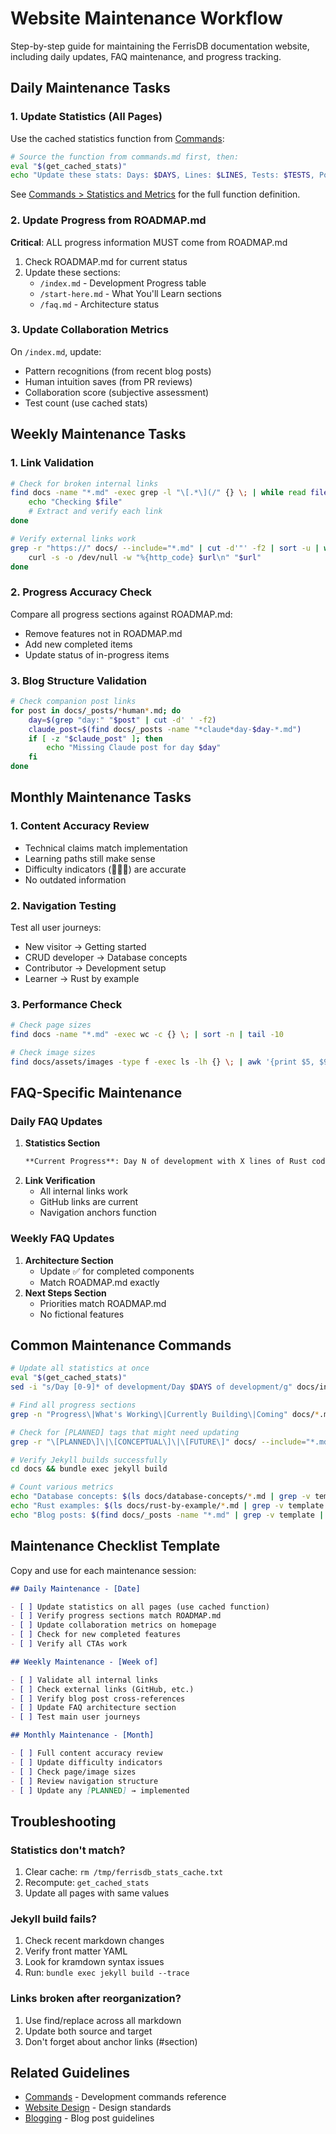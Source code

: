 # Website Maintenance Workflow

Step-by-step guide for maintaining the FerrisDB documentation website, including daily updates, FAQ maintenance, and progress tracking.

## Daily Maintenance Tasks

### 1. Update Statistics (All Pages)

Use the cached statistics function from [Commands](commands.md#statistics-and-metrics):

```bash
# Source the function from commands.md first, then:
eval "$(get_cached_stats)"
echo "Update these stats: Days: $DAYS, Lines: $LINES, Tests: $TESTS, Posts: $POSTS"
```

See [Commands > Statistics and Metrics](commands.md#statistics-and-metrics) for the full function definition.

### 2. Update Progress from ROADMAP.md

**Critical**: ALL progress information MUST come from ROADMAP.md

1. Check ROADMAP.md for current status
2. Update these sections:
   - `/index.md` - Development Progress table
   - `/start-here.md` - What You'll Learn sections
   - `/faq.md` - Architecture status

### 3. Update Collaboration Metrics

On `/index.md`, update:

- Pattern recognitions (from recent blog posts)
- Human intuition saves (from PR reviews)
- Collaboration score (subjective assessment)
- Test count (use cached stats)

## Weekly Maintenance Tasks

### 1. Link Validation

```bash
# Check for broken internal links
find docs -name "*.md" -exec grep -l "\[.*\](/" {} \; | while read file; do
    echo "Checking $file"
    # Extract and verify each link
done

# Verify external links work
grep -r "https://" docs/ --include="*.md" | cut -d'"' -f2 | sort -u | while read url; do
    curl -s -o /dev/null -w "%{http_code} $url\n" "$url"
done
```

### 2. Progress Accuracy Check

Compare all progress sections against ROADMAP.md:

- Remove features not in ROADMAP.md
- Add new completed items
- Update status of in-progress items

### 3. Blog Structure Validation

```bash
# Check companion post links
for post in docs/_posts/*human*.md; do
    day=$(grep "day:" "$post" | cut -d' ' -f2)
    claude_post=$(find docs/_posts -name "*claude*day-$day-*.md")
    if [ -z "$claude_post" ]; then
        echo "Missing Claude post for day $day"
    fi
done
```

## Monthly Maintenance Tasks

### 1. Content Accuracy Review

- Technical claims match implementation
- Learning paths still make sense
- Difficulty indicators (📗📙📕) are accurate
- No outdated information

### 2. Navigation Testing

Test all user journeys:

- New visitor → Getting started
- CRUD developer → Database concepts
- Contributor → Development setup
- Learner → Rust by example

### 3. Performance Check

```bash
# Check page sizes
find docs -name "*.md" -exec wc -c {} \; | sort -n | tail -10

# Check image sizes
find docs/assets/images -type f -exec ls -lh {} \; | awk '{print $5, $9}' | sort -h
```

## FAQ-Specific Maintenance

### Daily FAQ Updates

1. **Statistics Section**
   ```markdown
   **Current Progress**: Day N of development with X lines of Rust code, Y tests, and Z blog posts
   ```
2. **Link Verification**
   - All internal links work
   - GitHub links are current
   - Navigation anchors function

### Weekly FAQ Updates

1. **Architecture Section**
   - Update ✅ for completed components
   - Match ROADMAP.md exactly
2. **Next Steps Section**
   - Priorities match ROADMAP.md
   - No fictional features

## Common Maintenance Commands

```bash
# Update all statistics at once
eval "$(get_cached_stats)"
sed -i "s/Day [0-9]* of development/Day $DAYS of development/g" docs/index.md docs/start-here.md docs/faq.md

# Find all progress sections
grep -n "Progress\|What's Working\|Currently Building\|Coming" docs/*.md

# Check for [PLANNED] tags that might need updating
grep -r "\[PLANNED\]\|\[CONCEPTUAL\]\|\[FUTURE\]" docs/ --include="*.md"

# Verify Jekyll builds successfully
cd docs && bundle exec jekyll build

# Count various metrics
echo "Database concepts: $(ls docs/database-concepts/*.md | grep -v template | wc -l)"
echo "Rust examples: $(ls docs/rust-by-example/*.md | grep -v template | wc -l)"
echo "Blog posts: $(find docs/_posts -name "*.md" | grep -v template | wc -l)"
```

## Maintenance Checklist Template

Copy and use for each maintenance session:

```markdown
## Daily Maintenance - [Date]

- [ ] Update statistics on all pages (use cached function)
- [ ] Verify progress sections match ROADMAP.md
- [ ] Update collaboration metrics on homepage
- [ ] Check for new completed features
- [ ] Verify all CTAs work

## Weekly Maintenance - [Week of]

- [ ] Validate all internal links
- [ ] Check external links (GitHub, etc.)
- [ ] Verify blog post cross-references
- [ ] Update FAQ architecture section
- [ ] Test main user journeys

## Monthly Maintenance - [Month]

- [ ] Full content accuracy review
- [ ] Update difficulty indicators
- [ ] Check page/image sizes
- [ ] Review navigation structure
- [ ] Update any [PLANNED] → implemented
```

## Troubleshooting

### Statistics don't match?

1. Clear cache: `rm /tmp/ferrisdb_stats_cache.txt`
2. Recompute: `get_cached_stats`
3. Update all pages with same values

### Jekyll build fails?

1. Check recent markdown changes
2. Verify front matter YAML
3. Look for kramdown syntax issues
4. Run: `bundle exec jekyll build --trace`

### Links broken after reorganization?

1. Use find/replace across all markdown
2. Update both source and target
3. Don't forget about anchor links (#section)

## Related Guidelines

- [Commands](commands.md) - Development commands reference
- [Website Design](../content/website-design.md) - Design standards
- [Blogging](../content/blogging.md) - Blog post guidelines

